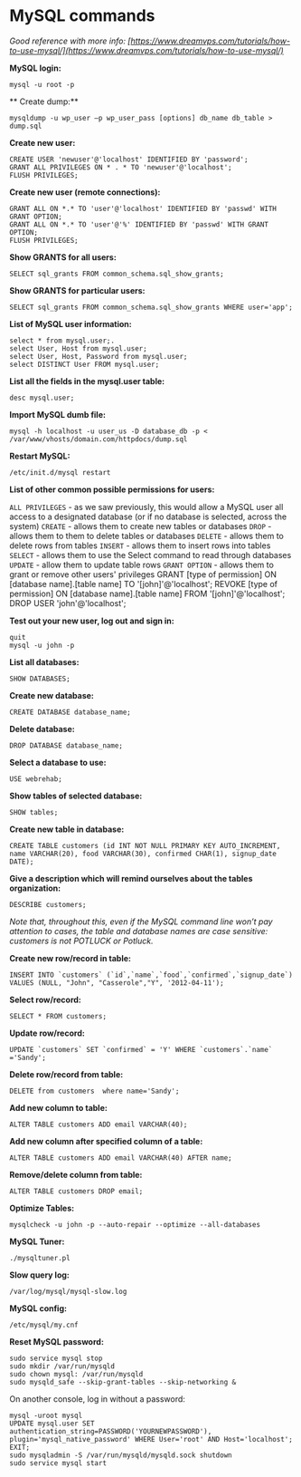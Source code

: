 # MySQL commands

_Good reference with more info: [https://www.dreamvps.com/tutorials/how-to-use-mysql/](https://www.dreamvps.com/tutorials/how-to-use-mysql/)_


**MySQL login:**

	mysql -u root -p

** Create dump:**

```
mysqldump -u wp_user –p wp_user_pass [options] db_name db_table > dump.sql
```


**Create new user:**

	CREATE USER 'newuser'@'localhost' IDENTIFIED BY 'password';
	GRANT ALL PRIVILEGES ON * . * TO 'newuser'@'localhost';
	FLUSH PRIVILEGES;

**Create new user (remote connections):**

	GRANT ALL ON *.* TO 'user'@'localhost' IDENTIFIED BY 'passwd' WITH GRANT OPTION;
	GRANT ALL ON *.* TO 'user'@'%' IDENTIFIED BY 'passwd' WITH GRANT OPTION;
	FLUSH PRIVILEGES;


**Show GRANTS for all users:**

	SELECT sql_grants FROM common_schema.sql_show_grants;


**Show GRANTS for particular users:**
	
	SELECT sql_grants FROM common_schema.sql_show_grants WHERE user='app';


**List of MySQL user information:**

	select * from mysql.user;.
	select User, Host from mysql.user;
	select User, Host, Password from mysql.user;
	select DISTINCT User FROM mysql.user;

**List all the fields in the mysql.user table:**

	desc mysql.user;


**Import MySQL dumb file:**

	mysql -h localhost -u user_us -D database_db -p < /var/www/vhosts/domain.com/httpdocs/dump.sql


**Restart MySQL:**

	/etc/init.d/mysql restart
	


**List of other common possible permissions for users:**

`ALL PRIVILEGES` - as we saw previously, this would allow a MySQL user all access to a designated database (or if no database is selected, across the system)
`CREATE` - allows them to create new tables or databases
`DROP` - allows them to them to delete tables or databases
`DELETE` - allows them to delete rows from tables
`INSERT` - allows them to insert rows into tables
`SELECT` - allows them to use the Select command to read through databases
`UPDATE` - allow them to update table rows
`GRANT OPTION` - allows them to grant or remove other users' privileges
GRANT [type of permission] ON [database name].[table name] TO '[john]'@'localhost';
REVOKE [type of permission] ON [database name].[table name] FROM '[john]'@'localhost';
DROP USER 'john'@'localhost';

**Test out your new user, log out and sign in:**
	
	quit
	mysql -u john -p

**List all databases:**

	SHOW DATABASES;

**Create new database:**

	CREATE DATABASE database_name;

**Delete database:**

	DROP DATABASE database_name;

**Select a database to use:**

	USE webrehab;

**Show tables of selected database:**

	SHOW tables;

**Create new table in database:**

	CREATE TABLE customers (id INT NOT NULL PRIMARY KEY AUTO_INCREMENT, name VARCHAR(20), food VARCHAR(30), confirmed CHAR(1), signup_date DATE);

**Give a description which will remind ourselves about the tables organization:**

	DESCRIBE customers;

_Note that, throughout this, even if the MySQL command line won’t pay attention to cases, the table and database names are case sensitive: customers is not POTLUCK or Potluck._

**Create new row/record in table:**

	INSERT INTO `customers` (`id`,`name`,`food`,`confirmed`,`signup_date`) VALUES (NULL, "John", "Casserole","Y", '2012-04-11');

**Select row/record:**

	SELECT * FROM customers;

**Update row/record:**

	UPDATE `customers` SET `confirmed` = 'Y' WHERE `customers`.`name` ='Sandy';

**Delete row/record from table:**
	
	DELETE from customers  where name='Sandy';


**Add new column to table:**
	
	ALTER TABLE customers ADD email VARCHAR(40);

**Add new column after specified column of a table:**

	ALTER TABLE customers ADD email VARCHAR(40) AFTER name; 

**Remove/delete column from table:**
	
	ALTER TABLE customers DROP email;


**Optimize Tables:**

	mysqlcheck -u john -p --auto-repair --optimize --all-databases

**MySQL Tuner:**

	./mysqltuner.pl

**Slow query log:**
	
	/var/log/mysql/mysql-slow.log

**MySQL config:**

	/etc/mysql/my.cnf
	
**Reset MySQL password:**

	sudo service mysql stop
	sudo mkdir /var/run/mysqld
	sudo chown mysql: /var/run/mysqld
	sudo mysqld_safe --skip-grant-tables --skip-networking &

On another console, log in without a password:

	mysql -uroot mysql
	UPDATE mysql.user SET authentication_string=PASSWORD('YOURNEWPASSWORD'), plugin='mysql_native_password' WHERE User='root' AND Host='localhost'; EXIT;
	sudo mysqladmin -S /var/run/mysqld/mysqld.sock shutdown
	sudo service mysql start
